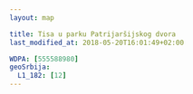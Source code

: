 ```yaml
---
layout: map

title: Tisa u parku Patrijaršijskog dvora
last_modified_at: 2018-05-20T16:01:49+02:00

WDPA: [555588980]
geoSrbija:
  L1_182: [12]
---
```

